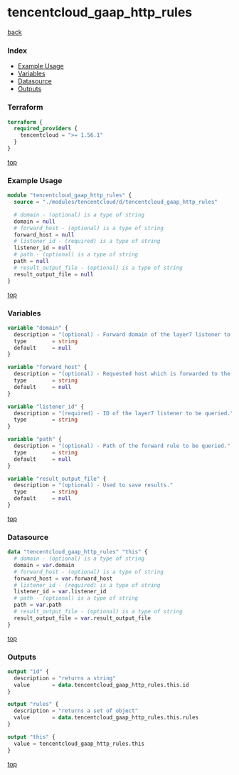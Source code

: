# tencentcloud_gaap_http_rules

[back](../tencentcloud.md)

### Index

- [Example Usage](#example-usage)
- [Variables](#variables)
- [Datasource](#datasource)
- [Outputs](#outputs)

### Terraform

```terraform
terraform {
  required_providers {
    tencentcloud = ">= 1.56.1"
  }
}
```

[top](#index)

### Example Usage

```terraform
module "tencentcloud_gaap_http_rules" {
  source = "./modules/tencentcloud/d/tencentcloud_gaap_http_rules"

  # domain - (optional) is a type of string
  domain = null
  # forward_host - (optional) is a type of string
  forward_host = null
  # listener_id - (required) is a type of string
  listener_id = null
  # path - (optional) is a type of string
  path = null
  # result_output_file - (optional) is a type of string
  result_output_file = null
}
```

[top](#index)

### Variables

```terraform
variable "domain" {
  description = "(optional) - Forward domain of the layer7 listener to be queried."
  type        = string
  default     = null
}

variable "forward_host" {
  description = "(optional) - Requested host which is forwarded to the realserver by the listener to be queried."
  type        = string
  default     = null
}

variable "listener_id" {
  description = "(required) - ID of the layer7 listener to be queried."
  type        = string
}

variable "path" {
  description = "(optional) - Path of the forward rule to be queried."
  type        = string
  default     = null
}

variable "result_output_file" {
  description = "(optional) - Used to save results."
  type        = string
  default     = null
}
```

[top](#index)

### Datasource

```terraform
data "tencentcloud_gaap_http_rules" "this" {
  # domain - (optional) is a type of string
  domain = var.domain
  # forward_host - (optional) is a type of string
  forward_host = var.forward_host
  # listener_id - (required) is a type of string
  listener_id = var.listener_id
  # path - (optional) is a type of string
  path = var.path
  # result_output_file - (optional) is a type of string
  result_output_file = var.result_output_file
}
```

[top](#index)

### Outputs

```terraform
output "id" {
  description = "returns a string"
  value       = data.tencentcloud_gaap_http_rules.this.id
}

output "rules" {
  description = "returns a set of object"
  value       = data.tencentcloud_gaap_http_rules.this.rules
}

output "this" {
  value = tencentcloud_gaap_http_rules.this
}
```

[top](#index)